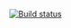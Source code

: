 [![Build status](https://ci.appveyor.com/api/projects/status/sq8ectmgcmbnw2bp?svg=true)](https://ci.appveyor.com/project/KatyaGritsaeva/apiauto)